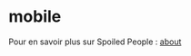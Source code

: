 mobile
======


Pour en savoir plus sur Spoiled People : [about](https://github.com/Spoiled-People/about)
